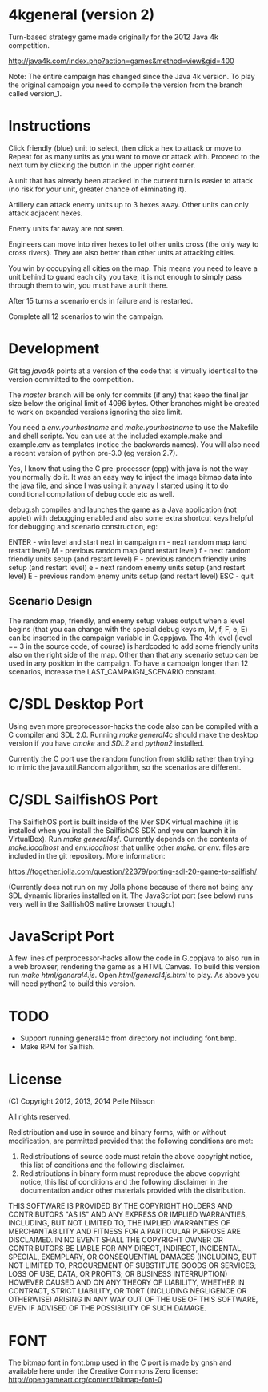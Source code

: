 4kgeneral (version 2)
=====================

Turn-based strategy game made originally for the 2012 Java 4k competition.

http://java4k.com/index.php?action=games&method=view&gid=400

Note: The entire campaign has changed since the Java 4k version. To
play the original campaign you need to compile the version from the
branch called version_1.

Instructions
============

Click friendly (blue) unit to select, then click a hex to attack or
move to.  Repeat for as many units as you want to move or attack with.
Proceed to the next turn by clicking the button in the upper right
corner.

A unit that has already been attacked in the current turn is easier
to attack (no risk for your unit, greater chance of eliminating it).

Artillery can attack enemy units up to 3 hexes away. Other units can
only attack adjacent hexes.

Enemy units far away are not seen.

Engineers can move into river hexes to let other units cross (the only
way to cross rivers). They are also better than other units at
attacking cities.

You win by occupying all cities on the map. This means you need to
leave a unit behind to guard each city you take, it is not enough
to simply pass through them to win, you must have a unit there.

After 15 turns a scenario ends in failure and is restarted.

Complete all 12 scenarios to win the campaign.


Development
===========

Git tag *java4k* points at a version of the code that is virtually
identical to the version committed to the competition.

The *master* branch will be only for commits (if any) that keep the
final jar size below the original limit of 4096 bytes. Other branches
might be created to work on expanded versions ignoring the size limit.

You need a *env.yourhostname* and *make.yourhostname* to use the
Makefile and shell scripts. You can use at the included example.make
and example.env as templates (notice the backwards names). You will
also need a recent version of python pre-3.0 (eg version 2.7).

Yes, I know that using the C pre-processor (cpp) with java is not the
way you normally do it. It was an easy way to inject the image bitmap
data into the java file, and since I was using it anyway I started
using it to do conditional compilation of debug code etc as well.

debug.sh compiles and launches the game as a Java application (not applet)
with debugging enabled and also some extra shortcut keys helpful
for debugging and scenario construction, eg:

ENTER - win level and start next in campaign
m - next random map (and restart level)
M - previous random map (and restart level)
f - next random friendly units setup (and restart level)
F - previous random friendly units setup (and restart level)
e - next random enemy units setup (and restart level)
E - previous random enemy units setup (and restart level)
ESC - quit

Scenario Design
---------------
The random map, friendly, and enemy setup values output when
a level begins (that you can change with the special debug
keys m, M, f, F, e, E) can be inserted in the campaign variable
in G.cppjava. The 4th level (level == 3 in the source code, of
course) is hardcoded to add some friendly units also on the right side
of the map. Other than that any scenario setup can be used in any
position in the campaign. To have a campaign longer than 12 scenarios,
increase the LAST_CAMPAIGN_SCENARIO constant.

C/SDL Desktop Port
==================
Using even more preprocessor-hacks the code also can be compiled with
a C compiler and SDL 2.0. Running *make general4c* should make the
desktop version if you have *cmake* and *SDL2* and *python2* installed.

Currently the C port use the random function from stdlib rather than
trying to mimic the java.util.Random algorithm, so the scenarios
are different.

C/SDL SailfishOS Port
===================
The SailfishOS port is built inside of the Mer SDK virtual machine (it
is installed when you install the SailfishOS SDK and you can launch it
in VirtualBox). Run *make general4sf*. Currently depends on the
contents of *make.localhost* and *env.localhost* that unlike other
*make.* or *env.* files are included in the git repository.
More information:

https://together.jolla.com/question/22379/porting-sdl-20-game-to-sailfish/

(Currently does not run on my Jolla phone because of there not being
any SDL dynamic libraries installed on it. The JavaScript port (see
below) runs very well in the SailfishOS native browser though.)

JavaScript Port
===============
A few lines of perprocessor-hacks allow the code in G.cppjava to also
run in a web browser, rendering the game as a HTML Canvas. To build
this version run *make html/general4.js*. Open *html/general4js.html*
to play. As above you will need python2 to build this version.

TODO
====
- Support running general4c from directory not including font.bmp.
- Make RPM for Sailfish.

License
=======
(C) Copyright 2012, 2013, 2014 Pelle Nilsson

All rights reserved.

Redistribution and use in source and binary forms, with or without
modification, are permitted provided that the following conditions are met: 

1. Redistributions of source code must retain the above copyright notice, this
   list of conditions and the following disclaimer. 
2. Redistributions in binary form must reproduce the above copyright notice,
   this list of conditions and the following disclaimer in the documentation
   and/or other materials provided with the distribution. 

THIS SOFTWARE IS PROVIDED BY THE COPYRIGHT HOLDERS AND CONTRIBUTORS "AS IS" AND
ANY EXPRESS OR IMPLIED WARRANTIES, INCLUDING, BUT NOT LIMITED TO, THE IMPLIED
WARRANTIES OF MERCHANTABILITY AND FITNESS FOR A PARTICULAR PURPOSE ARE
DISCLAIMED. IN NO EVENT SHALL THE COPYRIGHT OWNER OR CONTRIBUTORS BE LIABLE FOR
ANY DIRECT, INDIRECT, INCIDENTAL, SPECIAL, EXEMPLARY, OR CONSEQUENTIAL DAMAGES
(INCLUDING, BUT NOT LIMITED TO, PROCUREMENT OF SUBSTITUTE GOODS OR SERVICES;
LOSS OF USE, DATA, OR PROFITS; OR BUSINESS INTERRUPTION) HOWEVER CAUSED AND
ON ANY THEORY OF LIABILITY, WHETHER IN CONTRACT, STRICT LIABILITY, OR TORT
(INCLUDING NEGLIGENCE OR OTHERWISE) ARISING IN ANY WAY OUT OF THE USE OF THIS
SOFTWARE, EVEN IF ADVISED OF THE POSSIBILITY OF SUCH DAMAGE.

FONT
====
The bitmap font in font.bmp used in the C port is made by gnsh and
available here under the Creative Commons Zero license:
http://opengameart.org/content/bitmap-font-0